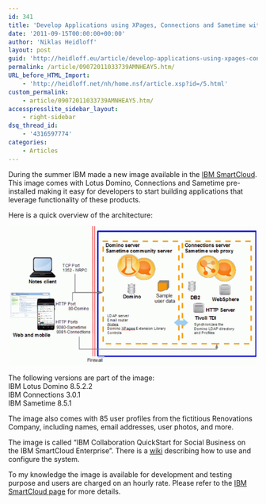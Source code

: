 ```yaml
---
id: 341
title: 'Develop Applications using XPages, Connections and Sametime without Installations'
date: '2011-09-15T00:00:00+00:00'
author: 'Niklas Heidloff'
layout: post
guid: 'http://heidloff.eu/article/develop-applications-using-xpages-connections-and-sametime-without-installations/'
permalink: /article/09072011033739AMNHEAY5.htm/
URL_before_HTML_Import:
    - 'http://heidloff.net/nh/home.nsf/article.xsp?id=/5.html'
custom_permalink:
    - article/09072011033739AMNHEAY5.htm/
accesspresslite_sidebar_layout:
    - right-sidebar
dsq_thread_id:
    - '4316597774'
categories:
    - Articles
---
```


 During the summer IBM made a new image available in the [IBM SmartCloud](http://www-935.ibm.com/services/us/igs/cloud-development/#tab:overview/#leadspace:default). This image comes with Lotus Domino, Connections and Sametime pre-installed making it easy for developers to start building applications that leverage functionality of these products.

 Here is a quick overview of the architecture:

[![image](/assets/img/2011/09/DevImageSmall.gif)](http://heidloff.net/nh/home.nsf/dx/DevImage.gif/$file/DevImage.gif)

 The following versions are part of the image:  
 IBM Lotus Domino 8.5.2.2   
 IBM Connections 3.0.1   
 IBM Sametime 8.5.1

 The image also comes with 85 user profiles from the fictitious Renovations Company, including names, email addresses, user photos, and more.

 The image is called “IBM Collaboration QuickStart for Social Business on the IBM SmartCloud Enterprise”. There is a [wiki](http://www-10.lotus.com/ldd/appdevwiki.nsf/xpViewCategories.xsp?lookupName=IBM%20Collaboration%20QuickStart%20for%20Social%20Business) describing how to use and configure the system.

 To my knowledge the image is available for development and testing purpose and users are charged on an hourly rate. Please refer to the [IBM SmartCloud page](http://www-935.ibm.com/services/us/igs/cloud-development/index.html#tab:pricing-licensing/#leadspace:default) for more details.